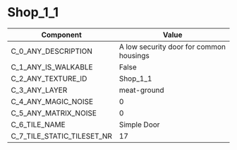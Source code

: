 

# Shop_1_1



| Component | Value | 
|  --  |  --  | 
| C_0_ANY_DESCRIPTION | A low security door for common housings | 
| C_1_ANY_IS_WALKABLE | False | 
| C_2_ANY_TEXTURE_ID | Shop_1_1 | 
| C_3_ANY_LAYER | meat-ground | 
| C_4_ANY_MAGIC_NOISE | 0 | 
| C_5_ANY_MATRIX_NOISE | 0 | 
| C_6_TILE_NAME | Simple Door | 
| C_7_TILE_STATIC_TILESET_NR | 17 | 

